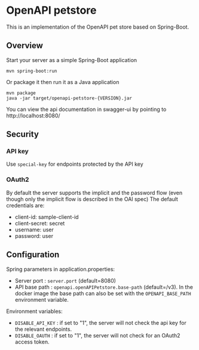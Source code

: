 # OpenAPI petstore

This is an implementation of the OpenAPI pet store based on Spring-Boot.

## Overview

Start your server as a simple Spring-Boot application
```
mvn spring-boot:run
```
Or package it then run it as a Java application
```
mvn package
java -jar target/openapi-petstore-{VERSION}.jar
```

You can view the api documentation in swagger-ui by pointing to  
http://localhost:8080/

## Security

### API key
Use `special-key` for endpoints protected by the API key

### OAuth2
By default the server supports the implicit and the password flow (even though only the implicit flow is described in the OAI spec)
The default credentials are:
* client-id: sample-client-id
* client-secret: secret
* username: user
* password: user

## Configuration

Spring parameters in application.properties:
* Server port : `server.port` (default=8080)
* API base path : `openapi.openAPIPetstore.base-path` (default=/v3). In the docker image the base path can also be set with the `OPENAPI_BASE_PATH` environment variable.

Environment variables:
* `DISABLE_API_KEY` : if set to "1", the server will not check the api key for the relevant endpoints.
* `DISABLE_OAUTH` : if set to "1", the server will not check for an OAuth2 access token.